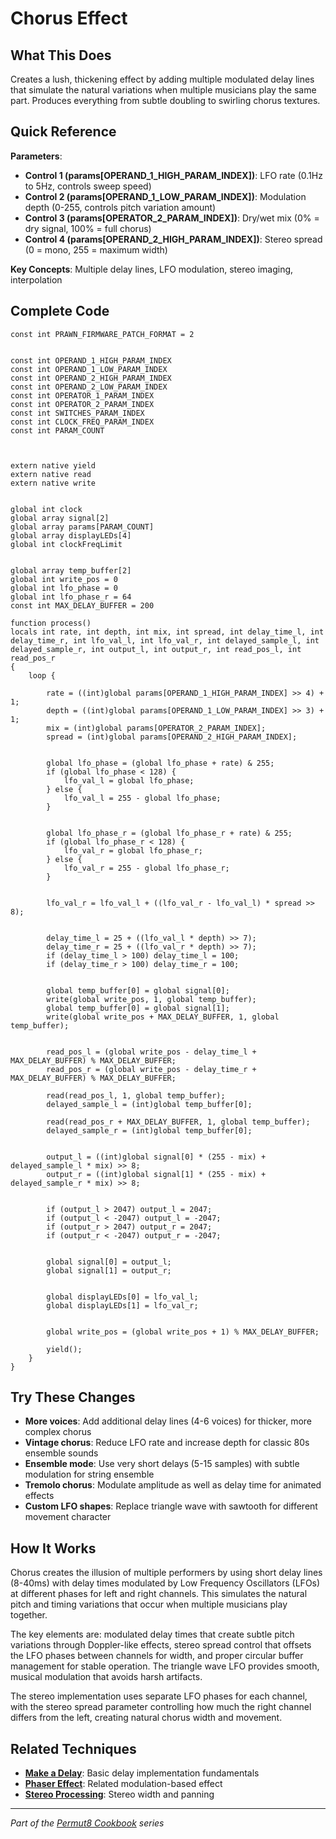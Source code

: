 # Chorus Effect

## What This Does
Creates a lush, thickening effect by adding multiple modulated delay lines that simulate the natural variations when multiple musicians play the same part. Produces everything from subtle doubling to swirling chorus textures.

## Quick Reference
**Parameters**:
- **Control 1 (params[OPERAND_1_HIGH_PARAM_INDEX])**: LFO rate (0.1Hz to 5Hz, controls sweep speed)
- **Control 2 (params[OPERAND_1_LOW_PARAM_INDEX])**: Modulation depth (0-255, controls pitch variation amount)
- **Control 3 (params[OPERATOR_2_PARAM_INDEX])**: Dry/wet mix (0% = dry signal, 100% = full chorus)
- **Control 4 (params[OPERAND_2_HIGH_PARAM_INDEX])**: Stereo spread (0 = mono, 255 = maximum width)

**Key Concepts**: Multiple delay lines, LFO modulation, stereo imaging, interpolation

## Complete Code
```impala
const int PRAWN_FIRMWARE_PATCH_FORMAT = 2


const int OPERAND_1_HIGH_PARAM_INDEX
const int OPERAND_1_LOW_PARAM_INDEX
const int OPERAND_2_HIGH_PARAM_INDEX
const int OPERAND_2_LOW_PARAM_INDEX
const int OPERATOR_1_PARAM_INDEX
const int OPERATOR_2_PARAM_INDEX
const int SWITCHES_PARAM_INDEX
const int CLOCK_FREQ_PARAM_INDEX
const int PARAM_COUNT



extern native yield
extern native read
extern native write


global int clock
global array signal[2]
global array params[PARAM_COUNT]
global array displayLEDs[4]
global int clockFreqLimit


global array temp_buffer[2]
global int write_pos = 0
global int lfo_phase = 0
global int lfo_phase_r = 64
const int MAX_DELAY_BUFFER = 200

function process()
locals int rate, int depth, int mix, int spread, int delay_time_l, int delay_time_r, int lfo_val_l, int lfo_val_r, int delayed_sample_l, int delayed_sample_r, int output_l, int output_r, int read_pos_l, int read_pos_r
{
    loop {

        rate = ((int)global params[OPERAND_1_HIGH_PARAM_INDEX] >> 4) + 1;
        depth = ((int)global params[OPERAND_1_LOW_PARAM_INDEX] >> 3) + 1;
        mix = (int)global params[OPERATOR_2_PARAM_INDEX];
        spread = (int)global params[OPERAND_2_HIGH_PARAM_INDEX];
        

        global lfo_phase = (global lfo_phase + rate) & 255;
        if (global lfo_phase < 128) {
            lfo_val_l = global lfo_phase;
        } else {
            lfo_val_l = 255 - global lfo_phase;
        }
        

        global lfo_phase_r = (global lfo_phase_r + rate) & 255;
        if (global lfo_phase_r < 128) {
            lfo_val_r = global lfo_phase_r;
        } else {
            lfo_val_r = 255 - global lfo_phase_r;
        }
        

        lfo_val_r = lfo_val_l + ((lfo_val_r - lfo_val_l) * spread >> 8);
        

        delay_time_l = 25 + ((lfo_val_l * depth) >> 7);
        delay_time_r = 25 + ((lfo_val_r * depth) >> 7);
        if (delay_time_l > 100) delay_time_l = 100;
        if (delay_time_r > 100) delay_time_r = 100;
        

        global temp_buffer[0] = global signal[0];
        write(global write_pos, 1, global temp_buffer);
        global temp_buffer[0] = global signal[1];
        write(global write_pos + MAX_DELAY_BUFFER, 1, global temp_buffer);
        

        read_pos_l = (global write_pos - delay_time_l + MAX_DELAY_BUFFER) % MAX_DELAY_BUFFER;
        read_pos_r = (global write_pos - delay_time_r + MAX_DELAY_BUFFER) % MAX_DELAY_BUFFER;
        
        read(read_pos_l, 1, global temp_buffer);
        delayed_sample_l = (int)global temp_buffer[0];
        
        read(read_pos_r + MAX_DELAY_BUFFER, 1, global temp_buffer);
        delayed_sample_r = (int)global temp_buffer[0];
        

        output_l = ((int)global signal[0] * (255 - mix) + delayed_sample_l * mix) >> 8;
        output_r = ((int)global signal[1] * (255 - mix) + delayed_sample_r * mix) >> 8;
        

        if (output_l > 2047) output_l = 2047;
        if (output_l < -2047) output_l = -2047;
        if (output_r > 2047) output_r = 2047;
        if (output_r < -2047) output_r = -2047;
        

        global signal[0] = output_l;
        global signal[1] = output_r;
        

        global displayLEDs[0] = lfo_val_l;
        global displayLEDs[1] = lfo_val_r;
        

        global write_pos = (global write_pos + 1) % MAX_DELAY_BUFFER;
        
        yield();
    }
}

```

## Try These Changes
- **More voices**: Add additional delay lines (4-6 voices) for thicker, more complex chorus
- **Vintage chorus**: Reduce LFO rate and increase depth for classic 80s ensemble sounds
- **Ensemble mode**: Use very short delays (5-15 samples) with subtle modulation for string ensemble
- **Tremolo chorus**: Modulate amplitude as well as delay time for animated effects
- **Custom LFO shapes**: Replace triangle wave with sawtooth for different movement character

## How It Works
Chorus creates the illusion of multiple performers by using short delay lines (8-40ms) with delay times modulated by Low Frequency Oscillators (LFOs) at different phases for left and right channels. This simulates the natural pitch and timing variations that occur when multiple musicians play together.

The key elements are: modulated delay times that create subtle pitch variations through Doppler-like effects, stereo spread control that offsets the LFO phases between channels for width, and proper circular buffer management for stable operation. The triangle wave LFO provides smooth, musical modulation that avoids harsh artifacts.

The stereo implementation uses separate LFO phases for each channel, with the stereo spread parameter controlling how much the right channel differs from the left, creating natural chorus width and movement.

## Related Techniques
- **[Make a Delay](make-a-delay.md)**: Basic delay implementation fundamentals
- **[Phaser Effect](#phaser-effect)**: Related modulation-based effect
- **[Stereo Processing](#stereo-processing)**: Stereo width and panning

---
*Part of the [Permut8 Cookbook](#permut8-cookbook) series*